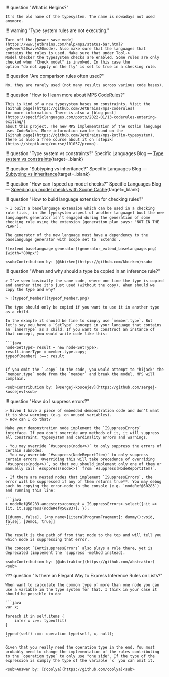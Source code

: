 !!! question "What is Helgins?"

    It's the old name of the typesystem. The name is nowadays not used anymore.

!!! warning  "Type system rules are not executing."

    Turn off the [power save mode](https://www.jetbrains.com/help/mps/status-bar.html?q=Power%20save%20mode). Also make sure that the languages that contains the rules is used. Make sure that under Tool->
    Model Checker the typesystem checks are enabled. Some rules are only checked when "Check model" is invoked. In this case the
    option "do not apply on the fly" is set to true in a checking rule.

!!! question  "Are comparison rules often used?"

    No, they are rarely used (not many results across various code bases).

!!! question "How to I learn more about MPS CodeRules?"

    This is kind of a new typesystem bases on constraints. Visit the [Github page](https://github.com/JetBrains/mps-coderules)
    for more information. There is also a [blog post](https://specificlanguages.com/posts/2022-01/13-coderules-entering-exiting/)
    about this project. The new MPS implementation of the Kotlin language uses CodeRules. More information can be found on the
    [Github page](https://github.com/JetBrains/mps-kotlin-typesystem). There is also a free course about it on [stepik](https://stepik.org/course/101057/promo).

!!! question "Type system vs constraints?"
    Specific Languages Blog &mdash; [Type system vs constraints](https://specificlanguages.com/posts/typesystem-vs-constraints/){target=_blank}

!!! question "Subtyping vs inheritance?"
    Specific Languages Blog &mdash; [Subtyping vs inheritance](https://specificlanguages.com/posts/2022-02/08-subtyping-vs-inheritance/){target=_blank}

!!! question "How can I speed up model checks?"
    Specific Languages Blog &mdash; [Speeding up model checks with Scope Cache](https://specificlanguages.com/posts/2022-01/26-speeding-up-model-checks-with-scope-cache/){target=_blank}

!!! question "How to build language extension for checking rules?"

    > I built a baselanguage extension which can be used in a checking rule (i.e., in the typesystem aspect of another language) buut the new language#s generator isn't engaged during the generation of some checking rule using the extension (generation plan says: "NOT IN THE PLAN").

    The generator of the new language must have a dependency to the baseLanguage generator with Scope set to `Extends`.
    
    ![extend baselanguage generator](generator_extend_baselanguage.png){width="800px"}

    <sub>Contribution by: [@kbirken](https://github.com/kbirken)<sub>

!!! question "When and why should a type be copied in an inference rule?"

    > I've seen basically the same code, where one time the type is copied and another time it's just used (without the copy). When should we copy the type and why?

    > ![typeof_Member](typeof_Member.png)

    The type should only be copied if you want to use it in another type as a child.

    In the example it should be fine to simply use `member.type`. But let's say you have a `SetType` concept in your language that contains an `innerType` as a child. If you want to construct an instance of that concept, you would write code like this:
    
    ```java
    node<SetType> result = new node<SetType>;
    result.innerType = member.type.copy;
    typeof(member) :==: result
    ```
    
    If you omit the `.copy` in the code, you would attempt to "hijack" the `member.type` node from the `member` and break the model. MPS will complain.

    <sub>Contribution by: [@sergej-koscejev](https://github.com/sergej-koscejev)<sub>

!!! question "How do I suppress errors?"

    > Given I have a piece of embedded demonstration code and don't want it to show warnings (e.g. on unused variables).
    > How can I do that?

    Make your demonstration node implement the `ISuppressErrors` interface. If you don't override any methods of it, it will suppress all constraint, typesystem and cardinality errors and warnings.

    - You may override `#suppress(node<>)` to only suppress the errors of certain subnodes.
    - You may override `#suppress(NodeReportItem)` to only suppress certain errors. Overriding this will take precedence of overriding `#suppress(node<>)`, so that you should implement only one of them or manually call `#suppress(node<>)` from `#suppress(NodeReportItem)`.
    
    - If there are nested nodes that implement `ISuppressErrors`, the error will be suppressed if any of them returns true**. You may debug such by copying the error-node to the console (e.g. `nodeRef@50283`) and running this line:
    
    ```java
    > nodeRef@50283.ancestors<concept = ISuppressErrors>.select({~it => [it, it.suppress(nodeRef@50283)]; });
    
    [[dummy, false], [<no name>[LiteralProgramFragment]: dummy():void, false], [Demo1, true]]
    ```
    
    The result is the path of from that node to the top and will tell you which node is suppressing that error.
    
    The concept `IAntisuppressErrors` also plays a role there, yet is deprecated (implement the `suppress`-method instead).

    <sub>Contribution by: [@abstraktor](https://github.com/abstraktor)<sub>

??? question "Is there an Elegant Way to Express Inference Rules on Lists?"

    When want to calculate the common type of more than one node you can use a variable in the type system for that. I think in your case it should be possible to do:

    ```java
    var x;
    
    foreach it in self.items {
        infer x :>=: typeof(it)
    }
    
    typeof(self) :==: operation type(self, x, null);
    ```

    Given that you really need the operation type in the end. You most probably need to change the implementation of the rules contributing to the `operation type` to only use "one side". If the type of the expression is simply the type of the variable `x` you can omit it.

    <sub>Answer by: [@coolya](https://github.com/coolya)<sub>
